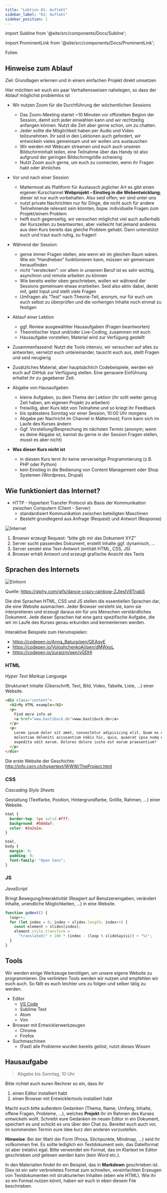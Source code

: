 ```yaml
---
title: "Lektion 01: Auftakt"
sidebar_label: "01: Auftakt"
sidebar_position: 1
---
```


import Subline from '@site/src/components/Docs/Subline';

<Subline text="Wer bin ich und was mache ich eigentlich hier?" />

import ProminentLink from '@site/src/components/Docs/ProminentLink';

<ProminentLink link="https://docs.google.com/presentation/d/1T1VxoPsMRBB2l_o2H6wj5UjW_iJ-cHuaJOs3A_DF2IM">Folien</ProminentLink>

## Hinweise zum Ablauf

Ziel: Grundlagen erlernen und in einem einfachen Projekt direkt umsetzen

Hier möchten wir euch ein paar Verhaltensweisen nahelegen, so dass der Ablauf möglichst problemlos ist

- Wir nutzen Zoom für die Durchführung der wöchentlichen Sessions

  - Das Zoom-Meeting startet ~10 Minuten vor offiziellem Beginn der Session, damit sich jeder einwählen kann und wir rechtzeitig anfangen können. Nutzt die Zeit aber gerne schon, um zu chatten.
  - Jeder sollte die Möglichkeit haben per Audio und Video teilzunehmen. Ihr seid in den Lektionen auch gefordert, wir entwickeln vieles gemeinsam und wir wollen uns austauschen
  - Wir werden mit Webcam streamen und euch auch unseren Bildschirminhalt teilen, eine Teilnahme über das Handy ist also aufgrund der geringen Bildschirmgröße schwierig
  - Nutzt Zoom auch gerne, um euch zu connecten, wenn ihr Fragen habt oder ähnliches

- Vor und nach einer Session

  - Mattermost als Plattform für Austausch jeglicher Art es gibt einen eigenen Kurschannel **Webprojekt – Einstieg in die Webentwicklung**; dieser ist nur euch vorbehalten. Also seid offen; wir sind unter uns
  - nutzt private Nachrichten nur für Dinge, die nicht auch für andere Teilnehmende relevant sein könnten, bspw. individuelle Fragen zum Projekt/einem Problem
  - helft euch gegenseitig, wir versuchen möglichst viel auch außerhalb der Kurszeiten zu beantworten, aber vielleicht hat jemand anderes aus dem Kurs bereits das gleiche Problem gehabt. Dann unterstützt euch und traut euch ruhig, zu fragen!

- Während der Session:

  - gerne immer Fragen stellen, wie wenn wir im gleichen Raum wären. Wie ein “Handheben” funktionieren kann, müssen wir gemeinsam herausfinden
  - nicht “verstecken”: vor allem in unserem Beruf ist es sehr wichtig, asynchron und remote arbeiten zu können
  - Wie bereits weiter oben geschrieben, wollen wir während der Sessions gemeinsam etwas erarbeiten. Seid also aktiv dabei, denkt mit, gebt Input und stellt viele Fragen
  - Umfragen als “Test” nach Theorie-Teil, anonym, nur für euch um euch selbst zu überprüfen und die vorherigen Inhalte noch einmal zu festigen

- Ablauf einer Lektion

  - ggf. Review ausgewählter Hausaufgaben (Fragen beantworten)
  - Theoretischer Input und/oder Live-Coding, zusammen mit euch
  - Hausaufgabe vorstellen; Material wird zur Verfügung gestellt

- Zusammenfassend: Nutzt die Tools intensiv, wir versuchen auf alles zu antworten, vernetzt euch untereinander, tauscht euch aus, stellt Fragen und seid neugierig

- Zusätzliches Material, aber hauptsächlich Codebeispiele, werden wir euch auf GitHub zur Verfügung stellen. Eine genauere Einführung erhaltet ihr zu gegebener Zeit.

- Abgabe von Hausaufgaben

  - kleine Aufgaben, zu dem Thema der Lektion (ihr sollt weiter genug Zeit haben, am eigenen Projekt zu arbeiten)
  - freiwillig, aber Kurs lebt von Teilnahme und so kriegt ihr Feedback
  - bis spätestens Sonntag vor einer Session, 10:00 Uhr morgens
  - Abgabe per Nachricht im Channel in Mattermost; Form kann sich im Laufe des Kurses ändern
  - Ggf. Vorstellung/Besprechung im nächsten Termin (anonym; wenn es deine Abgabe ist, kannst du gerne in der Session Fragen stellen, musst es aber nicht)

- **Was dieser Kurs nicht ist**

  - in diesem Kurs lernt ihr keine serverseitge Programmierung (z.B. PHP oder Python)
  - kein Einstieg in die Bedienung von Content Management oder Shop Systemen (Wordpress, Drupal)

## Wie funktioniert das Internet?

- HTTP - Hypertext Transfer Protocol als Basis der Kommunikation zwischen Computern (Client - Server)
  - standardisiert Kommunikation zwischen beteiligten Maschinen
  - Besteht grundlegend aus Anfrage (Request) und Antwort (Response)

![Internet](/img/lessons/01/internet.jpg)

1. Browser erzeugt Request: “bitte gib mir das Dokument XYZ”
1. Server sucht passendes Dokument, erstellt Inhalte ggf. dynamisch, ...
1. Server sendet eine Text-Antwort (enthält HTML, CSS, JS)
1. Browser erhält Antwort und erzeugt grafische Ansicht des Texts

## Sprachen des Internets

![Einhorn](/img/lessons/01/unicorn.png)

Quelle: https://giphy.com/gifs/dance-crazy-rainbow-ZJlesIV8TnabS

Die drei Sprachen HTML, CSS und JS stellen die essentiellen Sprachen dar, die eine Website ausmachen. Jeder Browser versteht sie, kann sie interpretieren und erzeugt daraus ein für uns Menschen verständliches Dokument.
Jede dieser Sprachen hat eine ganz spezifische Aufgabe, die wir im Laufe des Kurses genau erkunden und kennenlernen werden.

Interaktive Beispiele zum Herumspielen:

- https://codepen.io/Anna_Batura/pen/QEAqyE
- https://codepen.io/VoloshchenkoAl/pen/dMWxoL
- https://codepen.io/zuraizm/pen/vGDHl

### HTML

_Hyper Text Markup Language_

Strukturiert Inhalte (Überschrift, Text, Bild, Video, Tabelle, Liste, …) einer Website.

```html
<div class="content">
  <h2>My HTML example</h2>
  <p>
    Find more info at
    <a href="www.bastibuck.de">www.bastibuck.de</a>
  </p>
  <p>
    Lorem ipsum dolor sit amet, consectetur adipisicing elit. Quam ex optio
    molestiae deleniti accusantium nobis hic, quia, quaerat ipsa numq eius
    expedita odit earum. Dolores dolore iusto est earum praesentium?
  </p>
</div>
```

Die erste Website der Geschichte: http://info.cern.ch/hypertext/WWW/TheProject.html

### CSS

_Cascading Style Sheets_

Gestaltung (Textfarbe, Position, Hintergrundfarbe, Größe, Rahmen, …) einer Website.

```css
html {
  border-top: 5px solid #fff;
  background: #58ddaf;
  color: #2a2a2a;
}

html,
body {
  margin: 0;
  padding: 0;
  font-family: "Open Sans";
}
```

### JS

_JavaScript_

Bringt Bewegung/Interaktivität (Reagiert auf Benutzereingaben, verändert Inhalte, unendliche Möglichkeiten, ...) in eine Website.

```js
function goNext() {
  loop++;
  for (let index = 0; index < slides.length; index++) {
    const element = slides[index];
    element.style.transform =
      "translateX(" + 100 * (index - (loop % slideSayisi)) + "%)";
  }
}
```

## Tools

Wir werden einige Werkzeuge benötigen, um unsere eigene Website zu programmieren. Die verlinkten Tools werden wir nutzen und empfehlen wir euch auch. So fällt es euch leichter uns zu folgen und selber tätig zu werden.

- Editor
  - [VS Code](https://code.visualstudio.com/)
  - Sublime Text
  - Atom
  - Vim
- Browser mit Entwicklerwerkzeugen
  - Chrome
  - Firefox
- Suchmaschinen
  - (Fast) alle Probleme wurden bereits gelöst, nutzt dieses Wissen

## Hausaufgabe

> Abgabe bis Sonntag, 10 Uhr

Bitte richtet euch euren Rechner so ein, dass ihr

1. einen Editor installiert habt
1. einen Browser mit Entwicklertools installiert habt

Macht euch bitte außerdem Gedanken (Thema, Name, Umfang, Inhalte, offene Fragen, Probleme, …), welches **Projekt** ihr im Rahmen des Kurses entwickeln wollt.
Schreibt eure Gedanken im neuen Editor in ein Dokument, speichert es und schickt es uns über den Chat zu. Bereitet euch auch vor, im kommenden Termin eure Idee kurz den anderen vorzustellen.

**Hinweise**:
Bei der Wahl der Form (Prosa, Stichpunkte, Mindmap, …) seid ihr vollkommen frei. Es sollte lediglich ein Textdokument sein, das Dateiformat ist aber (relativ) egal. Bitte verwendet ein Format, das im Klartext im Editor geschrieben und gelesen werden kann (kein Word etc.).

In den Materialien findet ihr ein Beispiel, das in **Markdown** geschrieben ist. Dies ist ein sehr verbreitetes Format zum schnellen, vereinfachten Erzeugen von Textdokumenten mit strukturierten Inhalten (eben wie HTML). Wie ihr so ein Format nutzen könnt, haben wir euch in eben diesem File beschrieben.

